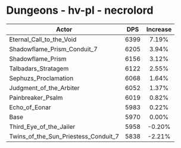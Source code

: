 # Dungeons - hv-pl - necrolord
| Actor | DPS | Increase |
|---|:---:|:---:|
|Eternal_Call_to_the_Void|6399|7.19%|
|Shadowflame_Prism_Conduit_7|6205|3.94%|
|Shadowflame_Prism|6156|3.12%|
|Talbadars_Stratagem|6122|2.55%|
|Sephuzs_Proclamation|6068|1.64%|
|Judgment_of_the_Arbiter|6052|1.37%|
|Painbreaker_Psalm|6019|0.82%|
|Echo_of_Eonar|5983|0.22%|
|Base|5970|0.00%|
|Third_Eye_of_the_Jailer|5958|-0.20%|
|Twins_of_the_Sun_Priestess_Conduit_7|5838|-2.21%|
